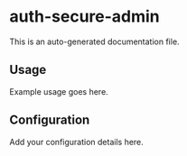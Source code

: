 # auth-secure-admin

This is an auto-generated documentation file.

## Usage

Example usage goes here.

## Configuration

Add your configuration details here.